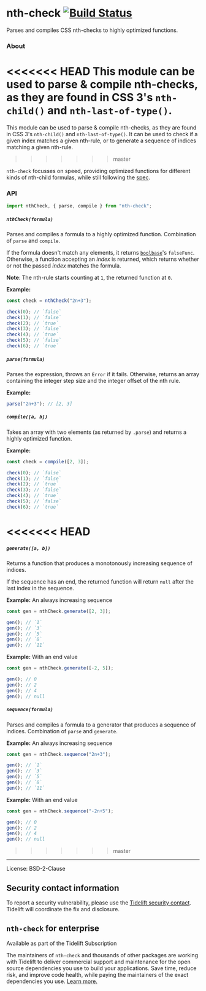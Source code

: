 # nth-check [![Build Status](https://travis-ci.org/fb55/nth-check.svg)](https://travis-ci.org/fb55/nth-check)

Parses and compiles CSS nth-checks to highly optimized functions.

### About

<<<<<<< HEAD
This module can be used to parse & compile nth-checks, as they are found in CSS 3's `nth-child()` and `nth-last-of-type()`.
=======
This module can be used to parse & compile nth-checks, as they are found in CSS 3's `nth-child()` and `nth-last-of-type()`. It can be used to check if a given index matches a given nth-rule, or to generate a sequence of indices matching a given nth-rule.
>>>>>>> master

`nth-check` focusses on speed, providing optimized functions for different kinds of nth-child formulas, while still following the [spec](http://www.w3.org/TR/css3-selectors/#nth-child-pseudo).

### API

```js
import nthCheck, { parse, compile } from "nth-check";
```

##### `nthCheck(formula)`

Parses and compiles a formula to a highly optimized function. Combination of `parse` and `compile`.

If the formula doesn't match any elements, it returns [`boolbase`](https://github.com/fb55/boolbase)'s `falseFunc`. Otherwise, a function accepting an _index_ is returned, which returns whether or not the passed _index_ matches the formula.

**Note**: The nth-rule starts counting at `1`, the returned function at `0`.

**Example:**

```js
const check = nthCheck("2n+3");

check(0); // `false`
check(1); // `false`
check(2); // `true`
check(3); // `false`
check(4); // `true`
check(5); // `false`
check(6); // `true`
```

##### `parse(formula)`

Parses the expression, throws an `Error` if it fails. Otherwise, returns an array containing the integer step size and the integer offset of the nth rule.

**Example:**

```js
parse("2n+3"); // [2, 3]
```

##### `compile([a, b])`

Takes an array with two elements (as returned by `.parse`) and returns a highly optimized function.

**Example:**

```js
const check = compile([2, 3]);

check(0); // `false`
check(1); // `false`
check(2); // `true`
check(3); // `false`
check(4); // `true`
check(5); // `false`
check(6); // `true`
```

<<<<<<< HEAD
=======
##### `generate([a, b])`

Returns a function that produces a monotonously increasing sequence of indices.

If the sequence has an end, the returned function will return `null` after the last index in the sequence.

**Example:** An always increasing sequence

```js
const gen = nthCheck.generate([2, 3]);

gen(); // `1`
gen(); // `3`
gen(); // `5`
gen(); // `8`
gen(); // `11`
```

**Example:** With an end value

```js
const gen = nthCheck.generate([-2, 5]);

gen(); // 0
gen(); // 2
gen(); // 4
gen(); // null
```

##### `sequence(formula)`

Parses and compiles a formula to a generator that produces a sequence of indices. Combination of `parse` and `generate`.

**Example:** An always increasing sequence

```js
const gen = nthCheck.sequence("2n+3");

gen(); // `1`
gen(); // `3`
gen(); // `5`
gen(); // `8`
gen(); // `11`
```

**Example:** With an end value

```js
const gen = nthCheck.sequence("-2n+5");

gen(); // 0
gen(); // 2
gen(); // 4
gen(); // null
```

>>>>>>> master
---

License: BSD-2-Clause

## Security contact information

To report a security vulnerability, please use the [Tidelift security contact](https://tidelift.com/security).
Tidelift will coordinate the fix and disclosure.

## `nth-check` for enterprise

Available as part of the Tidelift Subscription

The maintainers of `nth-check` and thousands of other packages are working with Tidelift to deliver commercial support and maintenance for the open source dependencies you use to build your applications. Save time, reduce risk, and improve code health, while paying the maintainers of the exact dependencies you use. [Learn more.](https://tidelift.com/subscription/pkg/npm-nth-check?utm_source=npm-nth-check&utm_medium=referral&utm_campaign=enterprise&utm_term=repo)
